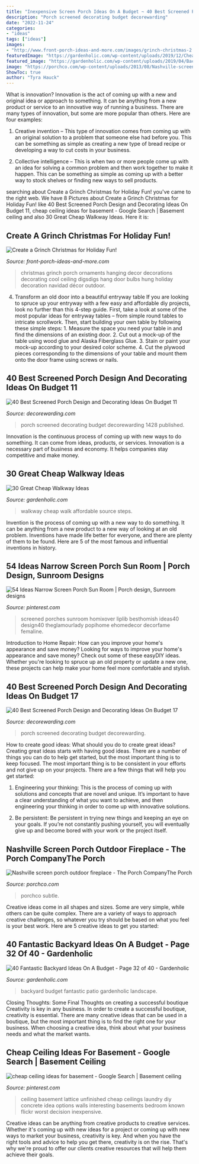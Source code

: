 ```yaml
---
title: "Inexpensive Screen Porch Ideas On A Budget ~ 40 Best Screened Porch Design And Decorating Ideas On Budget 11"
description: "Porch screened decorating budget decorewarding"
date: "2022-11-24"
categories:
- "ideas"
tags: ["ideas"]
images:
- "http://www.front-porch-ideas-and-more.com/images/grinch-christmas-2.jpg"
featuredImage: "https://gardenholic.com/wp-content/uploads/2019/12/Cheap-walkway-ideas16.jpg"
featured_image: "https://gardenholic.com/wp-content/uploads/2019/04/Backyard-32.jpg"
image: "https://porchco.com/wp-content/uploads/2013/08/Nashville-screen-porch-outdoor-fireplace.jpg"
ShowToc: true
author: "Tyra Hauck"
---
```



What is innovation?
Innovation is the act of coming up with a new and original idea or approach to something. It can be anything from a new product or service to an innovative way of running a business. There are many types of innovation, but some are more popular than others. Here are four examples:
1. Creative invention – This type of innovation comes from coming up with an original solution to a problem that someone else had before you. This can be something as simple as creating a new type of bread recipe or developing a way to cut costs in your business.

2. Collective intelligence – This is when two or more people come up with an idea for solving a common problem and then work together to make it happen. This can be something as simple as coming up with a better way to stock shelves or finding new ways to sell products.


	

		
searching about Create a Grinch Christmas for Holiday Fun! you've came to the right web. We have 8 Pictures about Create a Grinch Christmas for Holiday Fun! like 40 Best Screened Porch Design and Decorating Ideas On Budget 11, cheap ceiling ideas for basement - Google Search | Basement ceiling and also 30 Great Cheap Walkway Ideas. Here it is:
		
    
## Create A Grinch Christmas For Holiday Fun!

<img loading=lazy src="http://www.front-porch-ideas-and-more.com/images/grinch-christmas-2.jpg" onerror="this.onerror=null;this.src='https://tse3.mm.bing.net/th?id=OIP.Up8eG7OAFflSlSz8x3xf4QHaLG&amp;pid=15.1';" alt="Create a Grinch Christmas for Holiday Fun!">

_Source: front-porch-ideas-and-more.com_

>christmas grinch porch ornaments hanging decor decorations decorating cool ceiling digsdigs hang door bulbs hung holiday decoration navidad décor outdoor. 

	

4. Transform an old door into a beautiful entryway table
If you are looking to spruce up your entryway with a few easy and affordable diy projects, look no further than this 4-step guide. First, take a look at some of the most popular ideas for entryway tables – from simple round tables to intricate scrollwork. Then, start building your own table by following these simple steps: 1. Measure the space you need your table in and find the dimensions of an existing door. 2. Cut out a mock-up of the table using wood glue and Alaska Fiberglass Glue. 3. Stain or paint your mock-up according to your desired color scheme. 4. Cut the plywood pieces corresponding to the dimensions of your table and mount them onto the door frame using screws or nails.

    
## 40 Best Screened Porch Design And Decorating Ideas On Budget 11

<img loading=lazy src="http://decorewarding.com/wp-content/uploads/2019/03/40-Best-Screened-Porch-Design-and-Decorating-Ideas-On-Budget-11.jpg" onerror="this.onerror=null;this.src='https://tse2.mm.bing.net/th?id=OIP.af_8Y1yhBUmLFd0cXgyN0AHaLK&amp;pid=15.1';" alt="40 Best Screened Porch Design and Decorating Ideas On Budget 11">

_Source: decorewarding.com_

>porch screened decorating budget decorewarding 1428 published. 

	

Innovation is the continuous process of coming up with new ways to do something. It can come from ideas, products, or services. Innovation is a necessary part of business and economy. It helps companies stay competitive and make money.

    
## 30 Great Cheap Walkway Ideas

<img loading=lazy src="https://gardenholic.com/wp-content/uploads/2019/12/Cheap-walkway-ideas16.jpg" onerror="this.onerror=null;this.src='https://tse3.mm.bing.net/th?id=OIP.Gk2dXJruwMoJfAruIPQVTAHaLH&amp;pid=15.1';" alt="30 Great Cheap Walkway Ideas">

_Source: gardenholic.com_

>walkway cheap walk affordable source steps. 

	

Invention is the process of coming up with a new way to do something. It can be anything from a new product to a new way of looking at an old problem. Inventions have made life better for everyone, and there are plenty of them to be found. Here are 5 of the most famous and influential inventions in history.

    
## 54 Ideas Narrow Screen Porch Sun Room | Porch Design, Sunroom Designs

<img loading=lazy src="https://i.pinimg.com/736x/46/c6/5d/46c65d3ee49a7e55b508cda3dcbd140a.jpg" onerror="this.onerror=null;this.src='https://tse3.mm.bing.net/th?id=OIP.JdKJw1X_9rBfWQQZM2P4GwAAAA&amp;pid=15.1';" alt="54 Ideas Narrow Screen Porch Sun Room | Porch design, Sunroom designs">

_Source: pinterest.com_

>screened porches sunroom homixover liplib besthomish ideas40 design40 theglamourlady popihome ehomedecor decorfame femaline. 

	

Introduction to Home Repair: How can you improve your home's appearance and save money?
Looking for ways to improve your home's appearance and save money? Check out some of these easyDIY ideas. Whether you're looking to spruce up an old property or update a new one, these projects can help make your home feel more comfortable and stylish.

    
## 40 Best Screened Porch Design And Decorating Ideas On Budget 17

<img loading=lazy src="https://i0.wp.com/decorewarding.com/wp-content/uploads/2019/03/40-Best-Screened-Porch-Design-and-Decorating-Ideas-On-Budget-17.jpg?fit=948%2C1424&amp;ssl=1" onerror="this.onerror=null;this.src='https://tse4.mm.bing.net/th?id=OIP.8oYLuq78qVrZd54OCr9tqAHaLI&amp;pid=15.1';" alt="40 Best Screened Porch Design and Decorating Ideas On Budget 17">

_Source: decorewarding.com_

>porch screened decorating budget decorewarding. 

	

How to create good ideas: What should you do to create great ideas?
Creating great ideas starts with having good ideas. There are a number of things you can do to help get started, but the most important thing is to keep focused. The most important thing is to be consistent in your efforts and not give up on your projects. There are a few things that will help you get started:
1. Engineering your thinking: This is the process of coming up with solutions and concepts that are novel and unique. It’s important to have a clear understanding of what you want to achieve, and then engineering your thinking in order to come up with innovative solutions.

2. Be persistent: Be persistent in trying new things and keeping an eye on your goals. If you’re not constantly pushing yourself, you will eventually give up and become bored with your work or the project itself.


    
## Nashville Screen Porch Outdoor Fireplace - The Porch CompanyThe Porch

<img loading=lazy src="https://porchco.com/wp-content/uploads/2013/08/Nashville-screen-porch-outdoor-fireplace.jpg" onerror="this.onerror=null;this.src='https://tse4.mm.bing.net/th?id=OIP.LdjTUejbD6UB_D4JHsSKHQHaE8&amp;pid=15.1';" alt="Nashville screen porch outdoor fireplace - The Porch CompanyThe Porch">

_Source: porchco.com_

>porchco subtle. 

	

Creative ideas come in all shapes and sizes. Some are very simple, while others can be quite complex. There are a variety of ways to approach creative challenges, so whatever you try should be based on what you feel is your best work. Here are 5 creative ideas to get you started: 

    
## 40 Fantastic Backyard Ideas On A Budget - Page 32 Of 40 - Gardenholic

<img loading=lazy src="https://gardenholic.com/wp-content/uploads/2019/04/Backyard-32.jpg" onerror="this.onerror=null;this.src='https://tse2.mm.bing.net/th?id=OIP.dfpqJDhZB5NHXX37_X3wKgHaNK&amp;pid=15.1';" alt="40 Fantastic Backyard Ideas On A Budget - Page 32 of 40 - Gardenholic">

_Source: gardenholic.com_

>backyard budget fantastic patio gardenholic landscape. 

	

Closing Thoughts: Some Final Thoughts on creating a successful boutique
Creativity is key in any business. In order to create a successful boutique, creativity is essential. There are many creative ideas that can be used in a boutique, but the most important thing is to find the right one for your business. When choosing a creative idea, think about what your business needs and what the market wants.

    
## Cheap Ceiling Ideas For Basement - Google Search | Basement Ceiling

<img loading=lazy src="https://i.pinimg.com/736x/b7/13/d4/b713d4a2d5eb0d03ece021360ba8cd1c--cheap-basement-ceiling-ideas-unfinished-basement-ceiling.jpg" onerror="this.onerror=null;this.src='https://tse3.mm.bing.net/th?id=OIP.jBqGFJtx_L4w9iSI01p3lAHaFj&amp;pid=15.1';" alt="cheap ceiling ideas for basement - Google Search | Basement ceiling">

_Source: pinterest.com_

>ceiling basement lattice unfinished cheap ceilings laundry diy concrete idea options walls interesting basements bedroom known flickr worst decision inexpensive. 

	

Creative ideas can be anything from creative products to creative services. Whether it's coming up with new ideas for a project or coming up with new ways to market your business, creativity is key. And when you have the right tools and advice to help you get there, creativity is on the rise. That's why we're proud to offer our clients creative resources that will help them achieve their goals.

